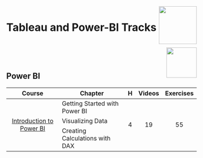 <img align="right" width="100" src="https://github.com/cs-MohamedAyman/DataCamp-Tracks/blob/master/org-logos/datacamp.jpg">

# Tableau and Power-BI Tracks

<br>
<img align="right" width="80" height="80" src="https://github.com/cs-MohamedAyman/DataCamp-Tracks/blob/master/org-logos/power-bi.jpg">
<br><br>

## Power BI

<table>
    <thead>
        <tr>
            <th width="40%">Course</th>
            <th width="60%">Chapter</th>
            <th>H</th>
            <th>Videos</th>
            <th>Exercises</th>
        </tr>
    </thead>
    <tbody>
            <tr>
                <td rowspan=3 align=center>
<a href="https://learn.datacamp.com/courses/introduction-to-power-bi">Introduction to Power BI</a><br>
                <td align="left">Getting Started with Power BI</td>
                <td rowspan=3 align="center">4</td>
                <td rowspan=3 align="center">19</td>
                <td rowspan=3 align="center">55</td>
                </td>
            </tr>
            <tr>
                <td align="left">Visualizing Data</td>
            </tr>
            <tr>
                <td align="left">Creating Calculations with DAX</td>
            </tr>
    </tbody>
</table>
